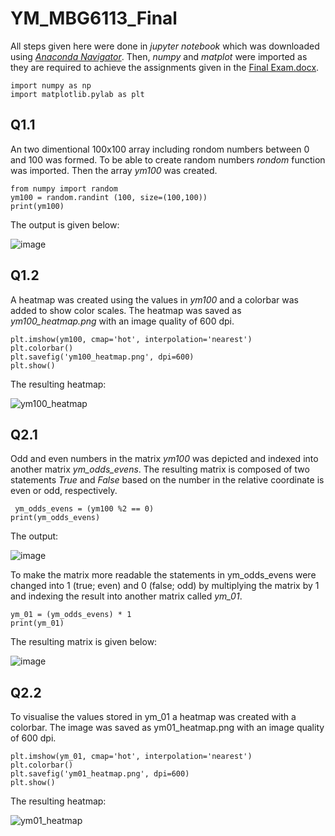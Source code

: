 # YM_MBG6113_Final
All steps given here were done in *jupyter notebook* which was downloaded using [*Anaconda Navigator*](https://docs.anaconda.com/anaconda/install/windows/). Then, *numpy* and *matplot* were imported as they are required to achieve the assignments given in the [Final Exam.docx](https://github.com/ym-ibg/YM_MBG6113_Final/raw/main/Final%20Exam.docx).

<pre><code>import numpy as np
import matplotlib.pylab as plt
</pre></code>

## Q1.1
An two dimentional 100x100 array including rondom numbers between 0 and 100 was formed. To be able to create random numbers *rondom* function was imported. Then the array *ym100* was created.
<pre><code>from numpy import random
ym100 = random.randint (100, size=(100,100))
print(ym100)
</pre></code>
The output is given below:

![image](https://user-images.githubusercontent.com/95583564/150120126-0a9e21c1-d6a2-4ce7-b980-9df90c446a15.png)

## Q1.2 

A heatmap was created using the values in *ym100* and a colorbar was added to show color scales. The heatmap was saved as *ym100_heatmap.png* with an image quality of 600 dpi.

<pre><code>plt.imshow(ym100, cmap='hot', interpolation='nearest')
plt.colorbar()
plt.savefig('ym100_heatmap.png', dpi=600)
plt.show()</pre></code>

The resulting heatmap:

![ym100_heatmap](https://user-images.githubusercontent.com/95583564/150121256-43023411-7c11-4c3a-8aa8-8265bbd6f87a.png)

## Q2.1

Odd and even numbers in the matrix *ym100* was depicted and indexed into another matrix *ym_odds_evens*. The resulting matrix is composed of two statements *True* and *False* based on the number in the relative coordinate is even or odd, respectively.

<pre><code> ym_odds_evens = (ym100 %2 == 0)
print(ym_odds_evens) </pre></code>

The output:

![image](https://user-images.githubusercontent.com/95583564/150122170-dd5b72dd-4e90-42bb-bf83-f80f0dfe627f.png)

To make the matrix more readable the statements in ym_odds_evens were changed into 1 (true; even) and 0 (false; odd) by multiplying the matrix by 1 and indexing the result into another matrix called *ym_01*.


<pre><code>ym_01 = (ym_odds_evens) * 1
print(ym_01)</pre></code>

The resulting matrix is given below:

![image](https://user-images.githubusercontent.com/95583564/150122861-8b226eb8-dc97-43f5-b6ce-4d81c8b7979f.png)

## Q2.2

To visualise the values stored in ym_01 a heatmap was created with a colorbar. The image was saved as ym01_heatmap.png with an image quality of 600 dpi.

<pre><code>plt.imshow(ym_01, cmap='hot', interpolation='nearest')
plt.colorbar()
plt.savefig('ym01_heatmap.png', dpi=600)
plt.show()</pre></code>

The resulting heatmap:

![ym01_heatmap](https://user-images.githubusercontent.com/95583564/150123289-259a906d-0819-4b01-8b38-6bbe197ec133.png)
